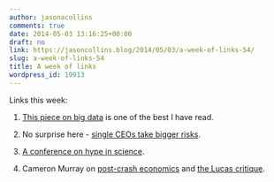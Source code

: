 ```yaml
---
author: jasonacollins
comments: true
date: 2014-05-03 13:16:25+00:00
draft: no
link: https://jasoncollins.blog/2014/05/03/a-week-of-links-54/
slug: a-week-of-links-54
title: A week of links
wordpress_id: 19913
---
```


Links this week:






	
  1. [This piece on big data](http://edge.org/panel/headcon-13-part-i) is one of the best I have read.

	
  2. No surprise here - [single CEOs take bigger risks](http://online.wsj.com/news/articles/SB10001424052702304179704579461593364106858?mg=reno64-wsj&url=http%3A%2F%2Fonline.wsj.com%2Farticle%2FSB10001424052702304179704579461593364106858.html).

	
  3. [A conference on hype in science](http://whyevolutionistrue.wordpress.com/2014/04/25/a-conference-on-hype-in-science/).

	
  4. Cameron Murray on [post-crash economics](http://ckmurray.blogspot.com.au/2014/04/post-crash-economics-clashes-with-econ.html) and [the Lucas critique](http://ckmurray.blogspot.com.au/2014/05/micro-foundations-doesnt-solve-lucas.html).


